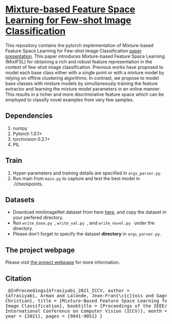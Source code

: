 #  [Mixture-based Feature Space Learning for Few-shot Image Classification](https://lvsn.github.io/MixtFSL/) 
 
This repository contains the pytorch implementation of Mixture-based Feature Space Learning for Few-shot Image Classification [paper](https://openaccess.thecvf.com/content/ICCV2021/papers/Afrasiyabi_Mixture-Based_Feature_Space_Learning_for_Few-Shot_Image_Classification_ICCV_2021_paper.pdf) 
[presentation](https://lvsn.github.io/MixtFSL/assets/MixFSL_Poster.pdf). This paper introduces Mixture-based Feature Space Learning (MixtFSL) for obtaining a rich and robust feature representation in the context of few-shot image classification. Previous works have proposed to model each base class either with a single point or with a mixture model by relying on offline clustering algorithms. In contrast, we propose to model base classes with mixture models by simultaneously training the feature extractor and learning the mixture model parameters in an online manner. This results in a richer and more discriminative feature space which can be employed to classify novel examples from very few samples. 
 
## Dependencies
1. numpy
2. Pytorch 1.0.1+ 
3. torchvision 0.2.1+
4. PIL


## Train 
1. Hyper-parameters and training details are specified in <code>args_parser.py</code>. 
2. Run main from <code>main.py</code> to capture and test the best model in ./checkpoints.



## Datasets
- Download miniImageNet dataset from here [here](https://drive.google.com/file/d/1G1fcf8WdbqW0atc98KXF3UgVZyaXXJo4/view?usp=sharing), 
and copy the dataset in your perfered directory. 
- Run <code>write_base.py </code>, <code>write_val.py </code>, and <code>write_novel.py </code> under the directory. 
- Please don't forget to specify the dataset **directory** in <code>args_parser.py</code>. 




## The project webpage
Please visit [the project webpage](https://lvsn.github.io/MixtFSL/) for more information.

## Citation
</code><pre>
@InProceedings{Afrasiyabi_2021_ICCV,
    author    = {Afrasiyabi, Arman and Lalonde, Jean-Fran{\c{c}}ois and Gagn{\'e}, Christian},
    title     = {Mixture-Based Feature Space Learning for Few-Shot Image Classification},
    booktitle = {Proceedings of the IEEE/CVF International Conference on Computer Vision (ICCV)},
    month     = {October},
    year      = {2021},
    pages     = {9041-9051}
} 
</code></pre>
